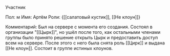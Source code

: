 Участник

Пол: м
Имя: Артём
Роли: {[[салатовый кустик]], [[Не клоун]]}

Комментарий:
Был на сервере с момента его создания.
Состоял в организации "[[Цырк]]", но ушёл после того, как остальными членами группы было принято решение открыть Цырк и предоставить доступ всем на сервере. После этого с него была снята роль [[Цирк]] и выдана [[Не клоун]].
Состоит в группе истиных клоунов.